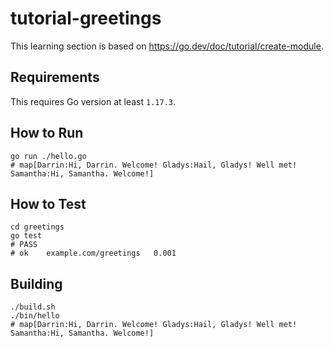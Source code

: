 # tutorial-greetings

This learning section is based on https://go.dev/doc/tutorial/create-module.

## Requirements

This requires Go version at least `1.17.3`.

## How to Run

```shell
go run ./hello.go
# map[Darrin:Hi, Darrin. Welcome! Gladys:Hail, Gladys! Well met! Samantha:Hi, Samantha. Welcome!]
```

## How to Test

```shell
cd greetings
go test
# PASS
# ok  	example.com/greetings	0.001
```

## Building

```shell
./build.sh
./bin/hello
# map[Darrin:Hi, Darrin. Welcome! Gladys:Hail, Gladys! Well met! Samantha:Hi, Samantha. Welcome!]
```
